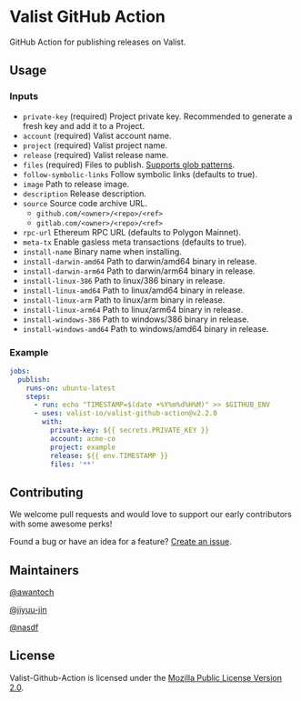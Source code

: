 # Valist GitHub Action

GitHub Action for publishing releases on Valist.

## Usage

### Inputs

- `private-key` (required) Project private key. Recommended to generate a fresh key and add it to a Project. 
- `account` (required) Valist account name.
- `project` (required) Valist project name.
- `release` (required) Valist release name.
- `files` (required) Files to publish. [Supports glob patterns](https://github.com/actions/toolkit/tree/main/packages/glob#patterns).
- `follow-symbolic-links` Follow symbolic links (defaults to true).
- `image` Path to release image.
- `description` Release description.
- `source` Source code archive URL.
  - `github.com/<owner>/<repo>/<ref>`
  - `gitlab.com/<owner>/<repo>/<ref>`
- `rpc-url` Ethereum RPC URL (defaults to Polygon Mainnet).
- `meta-tx` Enable gasless meta transactions (defaults to true).
- `install-name` Binary name when installing.
- `install-darwin-amd64` Path to darwin/amd64 binary in release.
- `install-darwin-arm64` Path to darwin/arm64 binary in release.
- `install-linux-386` Path to linux/386 binary in release.
- `install-linux-amd64` Path to linux/amd64 binary in release.
- `install-linux-arm` Path to linux/arm binary in release.
- `install-linux-arm64` Path to linux/arm64 binary in release.
- `install-windows-386` Path to windows/386 binary in release.
- `install-windows-amd64` Path to windows/amd64 binary in release.

### Example

```yaml
jobs:
  publish:
    runs-on: ubuntu-latest
    steps:
      - run: echo "TIMESTAMP=$(date +%Y%m%d%H%M)" >> $GITHUB_ENV
      - uses: valist-io/valist-github-action@v2.2.0
        with:
          private-key: ${{ secrets.PRIVATE_KEY }}
          account: acme-co
          project: example
          release: ${{ env.TIMESTAMP }}
          files: '**'
```

## Contributing

We welcome pull requests and would love to support our early contributors with some awesome perks!

Found a bug or have an idea for a feature? [Create an issue](https://github.com/valist-io/valist-github-action/issues/new).

## Maintainers

[@awantoch](https://github.com/awantoch)

[@jiyuu-jin](https://github.com/jiyuu-jin)

[@nasdf](https://github.com/nasdf)

## License

Valist-Github-Action is licensed under the [Mozilla Public License Version 2.0](https://www.mozilla.org/en-US/MPL/2.0/).
